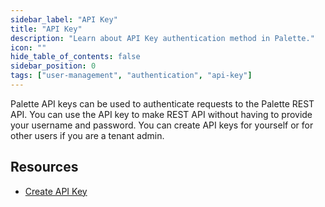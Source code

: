 ```yaml
---
sidebar_label: "API Key"
title: "API Key"
description: "Learn about API Key authentication method in Palette."
icon: ""
hide_table_of_contents: false
sidebar_position: 0
tags: ["user-management", "authentication", "api-key"]
---
```


Palette API keys can be used to authenticate requests to the Palette REST API. You can use the API key to make REST API without having to provide your username and password. You can create API keys for yourself or for other users if you are a tenant admin.



## Resources

- [Create API Key](create-api-key.md)